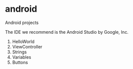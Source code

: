 # android
Android projects

The IDE we recommend is the Android Studio by Google, Inc.

1. HelloWorld
2. ViewController
3. Strings
4. Variables
5. Buttons




